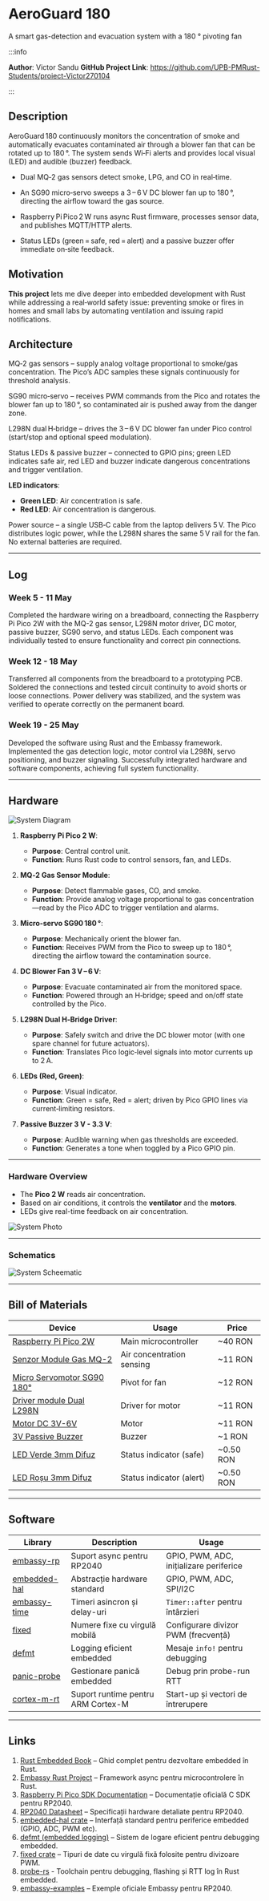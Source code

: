 # AeroGuard 180

A smart gas-detection and evacuation system with a 180 ° pivoting fan


:::info

**Author**: Victor Sandu
**GitHub Project Link**: https://github.com/UPB-PMRust-Students/proiect-Victor270104

:::

## Description

AeroGuard 180 continuously monitors the concentration of smoke and automatically evacuates contaminated air through a blower fan that can be rotated up to 180 °. The system sends Wi‑Fi alerts and provides local visual (LED) and audible (buzzer) feedback.

- Dual MQ‑2 gas sensors detect smoke, LPG, and CO in real‑time.

- An SG90 micro‑servo sweeps a 3 – 6 V DC blower fan up to 180 °, directing the airflow toward the gas source.

- Raspberry Pi Pico 2 W runs async Rust firmware, processes sensor data, and publishes MQTT/HTTP alerts.

- Status LEDs (green = safe, red = alert) and a passive buzzer offer immediate on‑site feedback.

## Motivation

**This project**  lets me dive deeper into embedded development with Rust while addressing a real‑world safety issue: preventing smoke or fires in homes and small labs by automating ventilation and issuing rapid notifications.

## Architecture

MQ‑2 gas sensors – supply analog voltage proportional to smoke/gas concentration. The Pico’s ADC samples these signals continuously for threshold analysis.

SG90 micro‑servo – receives PWM commands from the Pico and rotates the blower fan up to 180 °, so contaminated air is pushed away from the danger zone.

L298N dual H‑bridge – drives the 3 – 6 V DC blower fan under Pico control (start/stop and optional speed modulation).

Status LEDs & passive buzzer – connected to GPIO pins; green LED indicates safe air, red LED and buzzer indicate dangerous concentrations and trigger ventilation.

**LED indicators**:

- **Green LED**: Air concentration is safe.
- **Red LED**: Air concentration is dangerous.

Power source – a single USB‑C cable from the laptop delivers 5 V. The Pico distributes logic power, while the L298N shares the same 5 V rail for the fan. No external batteries are required.

---

## **Log**

### **Week 5 - 11 May**
Completed the hardware wiring on a breadboard, connecting the Raspberry Pi Pico 2W with the MQ-2 gas sensor, L298N motor driver, DC motor, passive buzzer, SG90 servo, and status LEDs. Each component was individually tested to ensure functionality and correct pin connections.

### **Week 12 - 18 May**
Transferred all components from the breadboard to a prototyping PCB. Soldered the connections and tested circuit continuity to avoid shorts or loose connections. Power delivery was stabilized, and the system was verified to operate correctly on the permanent board.

### **Week 19 - 25 May**
Developed the software using Rust and the Embassy framework. Implemented the gas detection logic, motor control via L298N, servo positioning, and buzzer signaling. Successfully integrated hardware and software components, achieving full system functionality.

---

## Hardware

![System Diagram](diagram.svg)

1. **Raspberry Pi Pico 2 W**:
   - **Purpose**: Central control unit.
   - **Function**: Runs Rust code to control sensors, fan, and LEDs.

2. **MQ‑2 Gas Sensor Module**:
   - **Purpose**: Detect flammable gases, CO, and smoke.
   - **Function**: Provide analog voltage proportional to gas concentration—read by the Pico ADC to trigger ventilation and alarms.

3. **Micro‑servo SG90 180 °**:
   - **Purpose**:  Mechanically orient the blower fan.
   - **Function**: Receives PWM from the Pico to sweep up to 180 °, directing the airflow toward the contamination source.

4. **DC Blower Fan 3 V – 6 V**:
   - **Purpose**: Evacuate contaminated air from the monitored space.
   - **Function**: Powered through an H‑bridge; speed and on/off state controlled by the Pico.

5. **L298N Dual H‑Bridge Driver**:
   - **Purpose**: Safely switch and drive the DC blower motor (with one spare channel for future actuators).
   - **Function**: Translates Pico logic‑level signals into motor currents up to 2 A.

6. **LEDs (Red, Green)**:
   - **Purpose**: Visual indicator.
   - **Function**: Green = safe, Red = alert; driven by Pico GPIO lines via current‑limiting resistors.

7. **Passive Buzzer 3 V - 3.3 V**:
   - **Purpose**: Audible warning when gas thresholds are exceeded.
   - **Function**: Generates a tone when toggled by a Pico GPIO pin.

---

### Hardware Overview

- The **Pico 2 W** reads air concentration.
- Based on air conditions, it controls the **ventilator** and the **motors**.
- LEDs give real-time feedback on air concentration.

![System Photo](poza_proiect.svg)

---

### Schematics

![System Scheematic](schematic.svg)

---

## Bill of Materials


| Device | Usage | Price |
|--------|-------|-------|
| [Raspberry Pi Pico 2W](https://www.optimusdigital.ro/ro/placi-raspberry-pi/13327-raspberry-pi-pico-2-w.html?search_query=Raspberry+Pi+Pico+2W&results=26) | Main microcontroller | ~40 RON |
| [Senzor Module Gas MQ-2](https://www.optimusdigital.ro/ro/senzori-de-gaze/107-modul-senzor-gas-mq-2.html?search_query=Senzor+gaz&results=34) | Air concentration sensing | ~11 RON |
| [Micro Servomotor SG90 180°](https://www.optimusdigital.ro/ro/motoare-servomotoare/2261-micro-servo-motor-sg90-180.html?search_query=SG90&results=11) | Pivot for fan | ~12 RON |
| [Driver module Dual L298N](https://www.optimusdigital.ro/ro/drivere-de-motoare-cu-perii/145-driver-de-motoare-dual-l298n.html?search_query=L298N&results=4) | Driver for motor | ~11 RON |
| [Motor DC 3V-6V](https://ardushop.ro/ro/electronica/752-motor-dc-3v-6v-cu-reductor-1-48-6427854009609.html?gad_campaignid=22058879462) | Motor | ~11 RON |
| [3V Passive Buzzer](https://www.optimusdigital.ro/ro/audio-buzzere/12247-buzzer-pasiv-de-33v-sau-3v.html?search_query=Buzzer+Pasiv+de+3.3V+sau+3V&results=1) | Buzzer | ~1 RON |
| [LED Verde 3mm Difuz](https://www.optimusdigital.ro/ro/optoelectronice-led-uri/697-led-verde-de-3-mm-cu-lentile-difuze.html?search_query=0104210000006209&results=1) | Status indicator (safe) | ~0.50 RON |
| [LED Roșu 3mm Difuz](https://www.optimusdigital.ro/ro/optoelectronice-led-uri/697-led-verde-de-3-mm-cu-lentile-difuze.html?search_query=0104210000006209&results=1) | Status indicator (alert) | ~0.50 RON |

---

## Software

| Library                                                                      | Description                        | Usage                                   |
| ---------------------------------------------------------------------------- | ---------------------------------- | --------------------------------------- |
| [embassy-rp](https://github.com/embassy-rs/embassy/tree/main/embassy-rp)     | Suport async pentru RP2040         | GPIO, PWM, ADC, inițializare periferice |
| [embedded-hal](https://crates.io/crates/embedded-hal)                        | Abstracție hardware standard       | GPIO, PWM, ADC, SPI/I2C                 |
| [embassy-time](https://github.com/embassy-rs/embassy/tree/main/embassy-time) | Timeri asincron și delay-uri       | `Timer::after` pentru întârzieri        |
| [fixed](https://docs.rs/fixed/latest/fixed/)                                 | Numere fixe cu virgulă mobilă      | Configurare divizor PWM (frecvență)     |
| [defmt](https://github.com/knurling-rs/defmt)                                | Logging eficient embedded          | Mesaje `info!` pentru debugging         |
| [panic-probe](https://crates.io/crates/panic-probe)                          | Gestionare panică embedded         | Debug prin probe-run RTT                |
| [cortex-m-rt](https://crates.io/crates/cortex-m-rt)                          | Suport runtime pentru ARM Cortex-M | Start-up și vectori de întrerupere      |



---

## Links

1. [Rust Embedded Book](https://docs.rust-embedded.org/book/) – Ghid complet pentru dezvoltare embedded în Rust.
2. [Embassy Rust Project](https://github.com/embassy-rs/embassy) – Framework async pentru microcontrolere în Rust.
3. [Raspberry Pi Pico SDK Documentation](https://datasheets.raspberrypi.com/pico/raspberry-pi-pico-c-sdk.pdf) – Documentație oficială C SDK pentru RP2040.
4. [RP2040 Datasheet](https://datasheets.raspberrypi.com/rp2040/rp2040-datasheet.pdf) – Specificații hardware detaliate pentru RP2040.
5. [embedded-hal crate](https://docs.rs/embedded-hal/latest/embedded_hal/) – Interfață standard pentru periferice embedded (GPIO, ADC, PWM etc).
6. [defmt (embedded logging)](https://github.com/knurling-rs/defmt) – Sistem de logare eficient pentru debugging embedded.
7. [fixed crate](https://docs.rs/fixed/latest/fixed/) – Tipuri de date cu virgulă fixă folosite pentru divizoare PWM.
8. [probe-rs](https://probe.rs/) - Toolchain pentru debugging, flashing și RTT log în Rust embedded.
9. [embassy-examples](https://github.com/embassy-rs/embassy/tree/main/examples/rp) – Exemple oficiale Embassy pentru RP2040.
